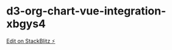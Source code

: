 # d3-org-chart-vue-integration-xbgys4

[Edit on StackBlitz ⚡️](https://stackblitz.com/edit/d3-org-chart-vue-integration-f9pypq)